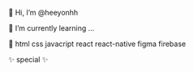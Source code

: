 👋 Hi, I’m @heeyonhh

🌱 I’m currently learning ...

💞️ html css javacript react react-native figma firebase

✨ special ✨
